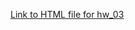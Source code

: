 
[Link to HTML file for hw_03](https://stat545-ubc-hw-2019-20.github.io/stat545-hw-prernagupta05/stat545-hw-prernagupta05/hw03/hw03.html)